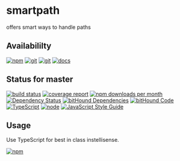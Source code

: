 # smartpath
offers smart ways to handle paths

## Availabililty
[![npm](https://push.rocks/assets/repo-button-npm.svg)](https://www.npmjs.com/package/smartpath)
[![git](https://push.rocks/assets/repo-button-git.svg)](https://GitLab.com/pushrocks/smartpath)
[![git](https://push.rocks/assets/repo-button-mirror.svg)](https://github.com/pushrocks/smartpath)
[![docs](https://push.rocks/assets/repo-button-docs.svg)](https://pushrocks.gitlab.io/smartpath/)

## Status for master
[![build status](https://GitLab.com/pushrocks/smartpath/badges/master/build.svg)](https://GitLab.com/pushrocks/smartpath/commits/master)
[![coverage report](https://GitLab.com/pushrocks/smartpath/badges/master/coverage.svg)](https://GitLab.com/pushrocks/smartpath/commits/master)
[![npm downloads per month](https://img.shields.io/npm/dm/smartpath.svg)](https://www.npmjs.com/package/smartpath)
[![Dependency Status](https://david-dm.org/pushrocks/smartpath.svg)](https://david-dm.org/pushrocks/smartpath)
[![bitHound Dependencies](https://www.bithound.io/github/pushrocks/smartpath/badges/dependencies.svg)](https://www.bithound.io/github/pushrocks/smartpath/master/dependencies/npm)
[![bitHound Code](https://www.bithound.io/github/pushrocks/smartpath/badges/code.svg)](https://www.bithound.io/github/pushrocks/smartpath)
[![TypeScript](https://img.shields.io/badge/TypeScript-2.x-blue.svg)](https://nodejs.org/dist/latest-v6.x/docs/api/)
[![node](https://img.shields.io/badge/node->=%206.x.x-blue.svg)](https://nodejs.org/dist/latest-v6.x/docs/api/)
[![JavaScript Style Guide](https://img.shields.io/badge/code%20style-standard-brightgreen.svg)](http://standardjs.com/)

## Usage
Use TypeScript for best in class instellisense.

[![npm](https://push.rocks/assets/repo-header.svg)](https://push.rocks)
